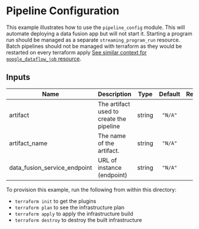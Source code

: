 # Pipeline Configuration

This example illustrates how to use the `pipeline_config` module.
This will automate deploying a data fusion app but will not start it.
Starting a program run should be managed as a separate `streaming_program_run` resource.
Batch pipelines should not be managed with terraform as they would be restarted on every terraform apply [See similar context for `google_dataflow_job` resource](https://www.terraform.io/docs/providers/google/r/dataflow_job.html#note-on-quot-destroy-quot-quot-apply-quot-). 

<!-- BEGINNING OF PRE-COMMIT-TERRAFORM DOCS HOOK -->
## Inputs

| Name | Description | Type | Default | Required |
|------|-------------|:----:|:-----:|:-----:|
| artifact | The artifact used to create the pipeline | string | `"N/A"` | yes |
| artifact\_name | The name of the artifact. | string | `"N/A"` | yes |
| data\_fusion\_service\_endpoint | URL of instance (endpoint) | string | `"N/A"` | yes |

<!-- END OF PRE-COMMIT-TERRAFORM DOCS HOOK -->

To provision this example, run the following from within this directory:
- `terraform init` to get the plugins
- `terraform plan` to see the infrastructure plan
- `terraform apply` to apply the infrastructure build
- `terraform destroy` to destroy the built infrastructure
